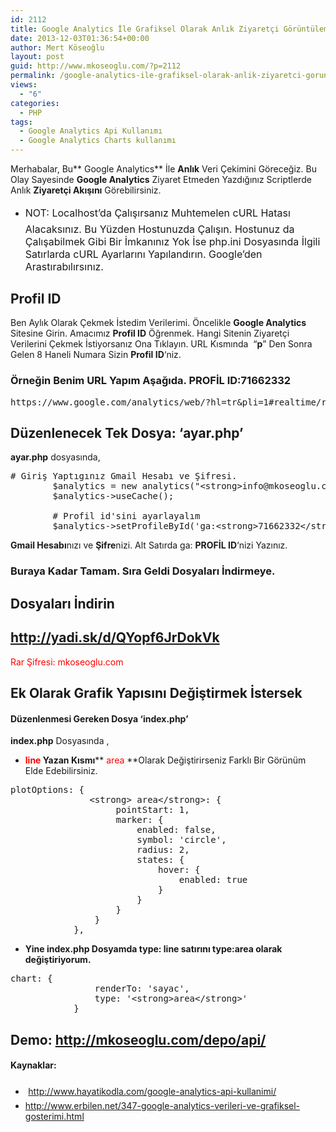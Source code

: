 ```yaml
---
id: 2112
title: Google Analytics İle Grafiksel Olarak Anlık Ziyaretçi Görüntüleme
date: 2013-12-03T01:36:54+00:00
author: Mert Köseoğlu
layout: post
guid: http://www.mkoseoglu.com/?p=2112
permalink: /google-analytics-ile-grafiksel-olarak-anlik-ziyaretci-goruntuleme
views:
  - "6"
categories:
  - PHP
tags:
  - Google Analytics Api Kullanımı
  - Google Analytics Charts kullanımı
---
```

Merhabalar, Bu** Google Analytics** İle **Anlık** Veri Çekimini Göreceğiz. Bu Olay Sayesinde **Google Analytics** Ziyaret Etmeden Yazdığınız Scriptlerde Anlık **Ziyaretçi Akışını** Görebilirsiniz.

  * <span style="font-size: 1rem; line-height: 1.846153846;">NOT: Localhost&#8217;da Çalışırsanız Muhtemelen cURL Hatası Alacaksınız. Bu Yüzden Hostunuzda Çalışın. Hostunuz da Çalışabilmek Gibi Bir İmkanınız Yok İse php.ini Dosyasında İlgili Satırlarda cURL Ayarlarını Yapılandırın. Google&#8217;den Arastırabılırsınız.</span>

## Profil ID

Ben Aylık Olarak Çekmek İstedim Verilerimi. Öncelikle **Google Analytics** Sitesine Girin. Amacımız **Profil ID** Öğrenmek. Hangi Sitenin Ziyaretçi Verilerini Çekmek İstiyorsanız Ona Tıklayın. URL Kısmında  &#8220;**p**&#8221; Den Sonra Gelen 8 Haneli Numara Sizin **Profil ID**&#8216;niz.

### Örneğin Benim URL Yapım Aşağıda. PROFİL ID:71662332

<pre class="lang:xhtml decode:true">https://www.google.com/analytics/web/?hl=tr&pli=1#realtime/rt-overview/a40380513w69547240p&lt;strong&gt;71662332&lt;/strong&gt;/</pre>

## Düzenlenecek Tek Dosya: &#8216;ayar.php&#8217;

**ayar.php** dosyasında,

<pre class="lang:php decode:true"># Giriş Yaptıgınız Gmail Hesabı ve Şifresi.
		$analytics = new analytics("&lt;strong&gt;info@mkoseoglu.com&lt;/strong&gt;", "&lt;strong&gt;sifre&lt;/strong&gt;");
		$analytics-&gt;useCache();

		# Profil id'sini ayarlayalım
		$analytics-&gt;setProfileById('ga:&lt;strong&gt;71662332&lt;/strong&gt;');</pre>

**Gmail Hesabı**nızı ve **Şifre**nizi. Alt Satırda ga: **PROFİL ID**&#8216;nizi Yazınız.

### Buraya Kadar Tamam. Sıra Geldi Dosyaları İndirmeye.

## Dosyaları İndirin

## <a href="http://yadi.sk/d/QYopf6JrDokVk" target="_blank">http://yadi.sk/d/QYopf6JrDokVk</a>

<span style="color: #ff0000;">Rar Şifresi: mkoseoglu.com</span>

## Ek Olarak Grafik Yapısını Değiştirmek İstersek

#### Düzenlenmesi Gereken Dosya &#8216;index.php&#8217;

**index.php** Dosyasında ,

  * **<span style="color: #ff0000;"><strong>line </strong></span>Yazan Kısmı**** <span style="color: #ff0000;">area</span> **Olarak Değiştirirseniz Farklı Bir Görünüm Elde Edebilirsiniz.

<pre class="lang:php decode:true">plotOptions: {
               &lt;strong&gt; area&lt;/strong&gt;: {
                    pointStart: 1,
                    marker: {
                        enabled: false,
                        symbol: 'circle',
                        radius: 2,
                        states: {
                            hover: {
                                enabled: true
                            }
                        }
                    }
                }
            },</pre>

  * **Yine index.php Dosyamda type: line satırını type:area olarak değiştiriyorum.**

<pre class="lang:php decode:true ">chart: {
                renderTo: 'sayac',
                type: '&lt;strong&gt;area&lt;/strong&gt;'
            }</pre>

## Demo: <a href="http://mkoseoglu.com/depo/api/" target="_blank">http://mkoseoglu.com/depo/api/</a>

#### Kaynaklar:

  * <span style="font-size: 1rem; line-height: 1.846153846;"> </span><a style="font-size: 1rem; line-height: 1.846153846;" href="http://www.hayatikodla.com/google-analytics-api-kullanimi/" target="_blank">http://www.hayatikodla.com/google-analytics-api-kullanimi/</a>
  * <a href="http://www.erbilen.net/347-google-analytics-verileri-ve-grafiksel-gosterimi.html" target="_blank">http://www.erbilen.net/347-google-analytics-verileri-ve-grafiksel-gosterimi.html</a>